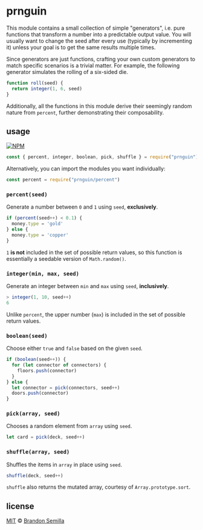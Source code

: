 # prnguin
This module contains a small collection of simple "generators", i.e. pure functions that transform a number into a predictable output value. You will usually want to change the seed after every use (typically by incrementing it) unless your goal is to get the same results multiple times.

Since generators are just functions, crafting your own custom generators to match specific scenarios is a trivial matter. For example, the following generator simulates the rolling of a six-sided die.
```js
function roll(seed) {
  return integer(1, 6, seed)
}
```
Additionally, all the functions in this module derive their seemingly random nature from `percent`, further demonstrating their composability.

## usage
[![NPM](https://nodei.co/npm/prnguin.png?mini)](https://www.npmjs.com/package/prnguin)
```js
const { percent, integer, boolean, pick, shuffle } = require("prnguin")
```
Alternatively, you can import the modules you want individually:
```js
const percent = require("prnguin/percent")
```

### `percent(seed)`
Generate a number between `0` and `1` using `seed`, **exclusively**.
```js
if (percent(seed++) < 0.1) {
  money.type = 'gold'
} else {
  money.type = 'copper'
}
```
`1` **is not** included in the set of possible return values, so this function is essentially a seedable version of `Math.random()`.

### `integer(min, max, seed)`
Generate an integer between `min` and `max` using `seed`, **inclusively**.
```js
> integer(1, 10, seed++)
6
```
Unlike `percent`, the upper number (`max`) is included in the set of possible return values.

### `boolean(seed)`
Choose either `true` and `false` based on the given `seed`.
```js
if (boolean(seed++)) {
  for (let connector of connectors) {
    floors.push(connector)
  }
} else {
  let connector = pick(connectors, seed++)
  doors.push(connector)
}
```

### `pick(array, seed)`
Chooses a random element from `array` using `seed`.
```js
let card = pick(deck, seed++)
```

### `shuffle(array, seed)`
Shuffles the items in `array` in place using `seed`.
```js
shuffle(deck, seed++)
```
`shuffle` also returns the mutated array, courtesy of `Array.prototype.sort`.

## license
[MIT](https://opensource.org/licenses/MIT) © [Brandon Semilla](https://git.io/semibran)
